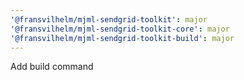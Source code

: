 ```yaml
---
'@fransvilhelm/mjml-sendgrid-toolkit': major
'@fransvilhelm/mjml-sendgrid-toolkit-core': major
'@fransvilhelm/mjml-sendgrid-toolkit-build': major
---
```


Add build command
